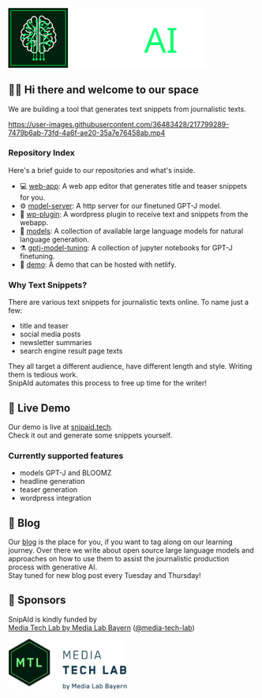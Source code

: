 <img src="/profile/snipaid.png" width="400px" />

## ✍🏼 Hi there and welcome to our space 

We are building a tool that generates text snippets from journalistic texts.

https://user-images.githubusercontent.com/36483428/217799289-7479b6ab-73fd-4a6f-ae20-35a7e76458ab.mp4

### Repository Index

Here's a brief guide to our repositories and what's inside.

- 💻 [web-app](https://github.com/snipaid-nlg/web-app): A web app editor that generates title and teaser snippets for you.
- ⚙️ [model-server](https://github.com/snipaid-nlg/gptj-model-server): A http server for our finetuned GPT-J model.
- 🧩 [wp-plugin](https://github.com/snipaid-nlg/wp-plugin): A wordpress plugin to receive text and snippets from the webapp.
- 📃 [models](https://github.com/snipaid-nlg/models): A collection of available large language models for natural language generation.
- ⚗️ [gptj-model-tuning](https://github.com/snipaid-nlg/gptj-model-tuning): A collection of jupyter notebooks for GPT-J finetuning.
- 🔗 [demo](https://github.com/snipaid-nlg/demo): A demo that can be hosted with netlify.

### Why Text Snippets?

There are various text snippets for journalistic texts online. To name just a few:

- title and teaser
- social media posts
- newsletter summaries
- search engine result page texts

They all target a different audience, have different length and style. Writing them is tedious work. \
SnipAId automates this process to free up time for the writer!

## 🎉 Live Demo

Our demo is live at [snipaid.tech](https://snipaid.tech). \
Check it out and generate some snippets yourself.

### Currently supported features

- models GPT-J and BLOOMZ
- headline generation
- teaser generation
- wordpress integration

## 📝 Blog

Our [blog](https://snipaid-nlg.github.io/) is the place for you, if you want to tag along on our learning journey. Over there we write about open source large language models and approaches on how to use them to assist the journalistic production process with generative AI.  
Stay tuned for new blog post every Tuesday and Thursday! 

## 💸 Sponsors

SnipAId is kindly funded by \
<a href="https://media-tech-lab.com">Media Tech Lab by Media Lab Bayern</a> (<a href="https://github.com/media-tech-lab">@media-tech-lab</a>)

<img src="https://github.com/media-tech-lab/.github/blob/main/assets/mtl-powered-by.png" width="240" title="Media Tech Lab powered by logo">
